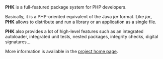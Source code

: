**PHK** is a full-featured package system for PHP developers.

Basically, it is a PHP-oriented equivalent of the Java *jar* format. Like *jar*, **PHK** allows to distribute and run a library or an application as a single file.

**PHK** also 
provides a lot of high-level features such as an integrated autoloader, integrated unit tests, nested packages, integrity checks, digital signatures...

More information is available in the [project home page](http://phk.tekwire.net).
